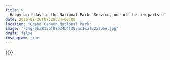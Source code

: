 ```yaml
---
title: >
  Happy birthday to the National Parks Service, one of the few parts of government Americans should be really proud of. 🇺🇸 @nationalparkservice#vsco #vscofilm #travel #grandcanyon #landscape #landscapephotography #nationalparks
date: 2016-08-26T07:28:34+00:00
location: "Grand Canyon National Park"
image: "/img/0ba813bf07e34b4f307ac1caf32a3b5e.jpg"
draft: false
instagram: true
---
```


{{<photo src="/img/0ba813bf07e34b4f307ac1caf32a3b5e.jpg">}}
